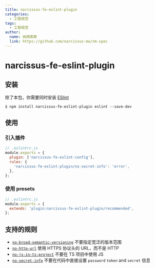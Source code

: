 ```yaml
---
title: narcissus-fe-eslint-plugin
categories:
  - 工程规范
tags:
  - 工程规范
author:
  name: 纳西索斯
  link: https://github.com/narcissus-ma/nm-spec
---
```


# narcissus-fe-eslint-plugin

## 安装

除了本包，你需要同时安装 [ESlint](https://eslint.org/)

```shell
$ npm install narcissus-fe-eslint-plugin eslint --save-dev
```

## 使用

### 引入插件

```js
// .eslintrc.js
module.exports = {
  plugin: ['narcissus-fe-eslint-config'],
  rules: {
    'narcissus-fe-eslint-plugin/no-secret-info': 'error',
  },
};
```

### 使用 presets

```js
// .eslintrc.js
module.exports = {
  extends: 'plugin:narcissus-fe-eslint-plugin/recommended',
};
```

## 支持的规则

- [`no-broad-semantic-versioning`](https://narcissus-ma.github.io/nm-spec/plugin/no-broad-semantic-versioning.html) 不要指定宽泛的版本范围
- [`no-http-url`](https://narcissus-ma.github.io/nm-spec/plugin/no-http-url.html) 使用 HTTPS 协议头的 URL，而不是 HTTP
- [`no-js-in-ts-project`](https://narcissus-ma.github.io/nm-spec/plugin/no-js-in-ts-project.html) 不要在 TS 项目中使用 JS
- [`no-secret-info`](https://narcissus-ma.github.io/nm-spec/plugin/no-secret-info.html) 不要在代码中直接设置 `password` `token` and `secret` 信息
